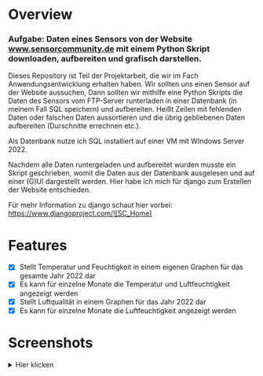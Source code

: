 # Overview
### Aufgabe: Daten eines Sensors von der Website www.sensorcommunity.de mit einem Python Skript downloaden, aufbereiten und grafisch darstellen.

Dieses Repository ist Teil der Projektarbeit, die wir im Fach Anwendungsentwicklung erhalten haben. Wir sollten uns einen Sensor auf der Website aussuchen, Dann sollten wir mithilfe eine Python Skripts die Daten des Sensors vom FTP-Server runterladen in einer Datenbank (in meinem Fall SQL speichern) und aufbereiten. Heißt Zeilen mit fehlenden Daten oder falschen Daten aussortieren und die übrig gebliebenen Daten aufbereiten (Durschnitte errechnen etc.).

Als Datenbank nutze ich SQL installiert auf einer VM mit WIndows Server 2022.

Nachdem alle Daten runtergeladen und aufbereitet wurden musste ein Skript geschrieben, womit die Daten aus der Datenbank ausgelesen und auf einer (G)UI dargestellt werden. Hier habe ich mich für django zum Erstellen der Website entschieden.

Für mehr Information zu django schaut hier vorbei: https://www.djangoproject.com/![SC_Home]

# Features

- [x] Stellt Temperatur und Feuchtigkeit in einem eigenen Graphen für das gesamte Jahr 2022 dar
- [x] Es kann für einzelne Monate die Temperatur und Luftfeuchtigkeit angezeigt werden
- [X] Stellt Luftqualität in einem Graphen für das Jahr 2022 dar
- [X] Es kann für einzelne Monate die Luftfeuchtigkeit angezeigt werden

# Screenshots
<details><summary>Hier klicken</summary>
<p>
  
![Screenshot von der Website](https://github.com/vmhomelab/Projektarbeit--Sensorcommunity/blob/master/screenshots/SC_Home.PNG)

  </p>
</details>
